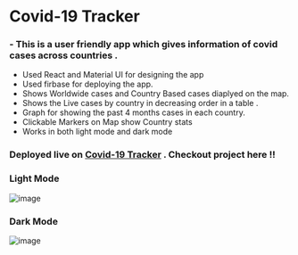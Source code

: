 # Covid-19 Tracker 
### - This is a user friendly app which gives information of covid cases across countries .
<ul>
        <li> Used React and Material UI for designing the app</li>
         <li> Used firbase for deploying the app.</li>
         <liShows Live, Active, Recoveries, Deaths cases></li>
         <li> Shows Worldwide cases and Country Based cases diaplyed on the map.</li>
         <li>Shows the Live cases by country in decreasing order in a table .</li>
         <li>Graph for showing the past 4 months cases in each country. </li>
         <li> Clickable Markers on Map show Country stats</li>
         <li>Works in both light mode and dark mode
</li>
</ul>

### Deployed live on [Covid-19 Tracker](https://covid-tracker-e72e3.web.app/) . Checkout project here !!

### Light Mode
![image](https://user-images.githubusercontent.com/84001343/125254096-c263b780-e317-11eb-989c-cdfd0a2b59ce.png)

### Dark Mode
![image](https://user-images.githubusercontent.com/84001343/125254207-e0c9b300-e317-11eb-9eff-482ee405d6c3.png)

